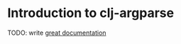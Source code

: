 # Introduction to clj-argparse

TODO: write [great documentation](http://jacobian.org/writing/what-to-write/)

